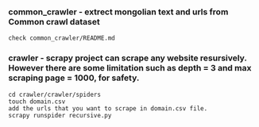 ### common_crawler - extrect mongolian text and urls from Common crawl dataset
```
check common_crawler/README.md
```

### crawler - scrapy project can scrape any website resursively. However there are some limitation such as depth = 3 and max scraping page = 1000, for safety.
```
cd crawler/crawler/spiders
touch domain.csv
add the urls that you want to scrape in domain.csv file.
scrapy runspider recursive.py
```